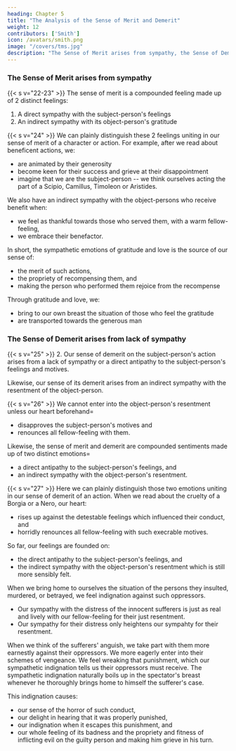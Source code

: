 ```yaml
---
heading: Chapter 5
title: "The Analysis of the Sense of Merit and Demerit"
weight: 12
contributors: ['Smith']
icon: /avatars/smith.png
image: "/covers/tms.jpg"
description: "The Sense of Merit arises from sympathy, the Sense of Demerit arises from lack of sympathy"
---
```




### The Sense of Merit arises from sympathy
<!-- 
22

1. Our sense of merit on a subject-person's actions comes from a direct sympathy with the subject-person's feelings and motives.

Our sense of its merit arises from an indirect sympathy with the gratitude of the action's receiver or its object-person.
We can only thoroughly enter into the beneficiary's gratitude if we approve of the benefactor's motives beforehand. Thus,  -->


{{< s v="22-23" >}} The sense of merit is a compounded feeling made up of 2 distinct feelings:
1. A direct sympathy with the subject-person's feelings
2. An indirect sympathy with its object-person's gratitude


{{< s v="24" >}} We can plainly distinguish these 2 feelings uniting in our sense of merit of a character or action. For example, after we read about beneficent actions, we: 
<!-- - eagerly enter into such designs, -->
- are animated by their generosity
- become keen for their success and grieve at their disappointment
- imagine that we are the subject-person -- we think ourselves acting the part of a Scipio, Camillus, Timoleon or Aristides.

<!-- So far, our feelings come from the direct sympathy with subject-person. The  are not less sensibly felt. 
Whenever we place ourselves in their situation=  -->

We also have an indirect sympathy with the object-persons who receive benefit when: 
- we feel as thankful towards those who served them, with a warm fellow-feeling,
- we embrace their benefactor.
<!-- - our heart readily sympathizes with their grateful affection. -->

<!-- We think that no honours, no rewards can be too great for them to bestow on him. When they make this proper return, we heartily applaud them. But we are shocked if they appear to have little sense of the obligations conferred on them.  -->

In short, the sympathetic emotions of gratitude and love is the source of our sense of: 
- the merit of such actions,
- the propriety of recompensing them, and
- making the person who performed them rejoice from the recompense
<!-- in his turn. -->

Through gratitude and love, we:
- bring to our own breast the situation of those who feel the gratitude
- are transported towards the generous man
 <!-- who acted with such noble beneficence. -->


### The Sense of Demerit arises from lack of sympathy

{{< s v="25" >}} 2. Our sense of demerit on the subject-person's action arises from a lack of sympathy or a direct antipathy to the subject-person's feelings and motives.

Likewise, our sense of its demerit arises from an indirect sympathy with the resentment of the object-person.


{{< s v="26" >}} We cannot enter into the object-person's resentment unless our heart beforehand= 
- disapproves the subject-person's motives and
- renounces all fellow-feeling with them.

Likewise, the sense of merit and demerit are compounded sentiments made up of two distinct emotions= 
- a direct antipathy to the subject-person's feelings, and
- an indirect sympathy with the object-person's resentment.

{{< s v="27" >}} Here we can plainly distinguish those two emotions uniting in our sense of demerit of an action. When we read about the cruelty of a Borgia or a Nero, our heart:
- rises up against the detestable feelings which influenced their conduct, and
- horridly renounces all fellow-feeling with such execrable motives.

So far, our feelings are founded on:
- the direct antipathy to the subject-person's feelings, and
- the indirect sympathy with the object-person's resentment which is still more sensibly felt.

When we bring home to ourselves the situation of the persons they insulted, murdered, or betrayed, we feel indignation against such oppressors.
- Our sympathy with the distress of the innocent sufferers is just as real and lively with our fellow-feeling for their just resentment.
- Our sympathy for their distress only heightens our sympahty for their resentment.

When we think of the sufferers' anguish, we take part with them more earnestly against their oppressors. We more eagerly enter into their schemes of vengeance. We feel wreaking that punishment, which our sympathetic indignation tells us their oppressors must receive. The sympathetic indignation naturally boils up in the spectator's breast whenever he thoroughly brings home to himself the sufferer's case.

This indignation causes:
- our sense of the horror of such conduct,
- our delight in hearing that it was properly punished,
- our indignation when it escapes this punishment, and
- our whole feeling of its badness and the propriety and fitness of inflicting evil on the guilty person and making him grieve in his turn.
